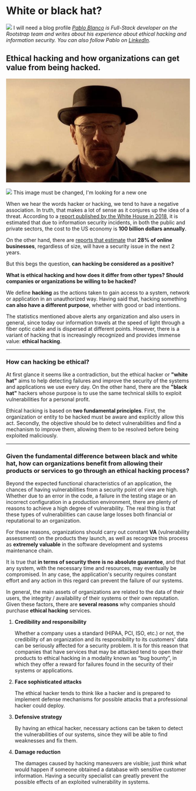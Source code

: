 # White or black hat?

![](https://img.shields.io/badge/on_hold-dee510.svg) I will need a blog profile
_[Pablo Blanco](https://www.rootstrap.com/tech-blog/author/pblanco/) is
Full-Stack developer on the Rootstrap team and writes about his experience about
ethical hacking and information security. You can also follow Pablo on
[LinkedIn](https://www.linkedin.com/in/pablo-blanco-a6b5a371/)._

## Ethical hacking and how organizations can get value from being hacked.

![White or black hat?](images/white_or_black_hat.png)

![](https://img.shields.io/badge/on_hold-dee510.svg) This image must be changed,
I'm looking for a new one

When we hear the words hacker or hacking, we tend to have a negative
association. In truth, that makes a lot of sense as it conjures up the idea of a
threat. According to a
[report published by the White House in 2018](https://www.whitehouse.gov/wp-content/uploads/2018/03/The-Cost-of-Malicious-Cyber-Activity-to-the-U.S.-Economy.pdf),
it is estimated that due to information security incidents, in both the public
and private sectors, the cost to the US economy is **100 billion dollars
annually**.

On the other hand, there are
[reports that estimate](https://www.accenture.com/_acnmedia/pdf-96/accenture-2019-cost-of-cybercrime-study-final.pdf)
that **28% of online businesses**, regardless of size, will have a security
issue in the next 2 years.

But this begs the question, **can hacking be considered as a positive?**

**What is ethical hacking and how does it differ from other types? Should
companies or organizations be willing to be hacked?**

We define **hacking** as the actions taken to gain access to a system, network
or application in an unauthorized way. Having said that, hacking something **can
also have a different purpose**, whether with good or bad intentions.

The statistics mentioned above alerts any organization and also users in
general, since today our information travels at the speed of light through a
fiber optic cable and is dispersed at different points. However, there is a
variant of hacking that is increasingly recognized and provides immense value:
**ethical hacking**.

---

### How can hacking be ethical?

At first glance it seems like a contradiction, but the ethical hacker or
**"white hat"** aims to help detecting failures and improve the security of the
systems and applications we use every day. On the other hand, there are the
**"black hat"** hackers whose purpose is to use the same technical skills to
exploit vulnerabilities for a personal profit.

Ethical hacking is based on **two fundamental principles**. First, the
organization or entity to be hacked must be aware and explicitly allow this act.
Secondly, the objective should be to detect vulnerabilities and find a mechanism
to improve them, allowing them to be resolved before being exploited
maliciously.

---

### Given the fundamental difference between black and white hat, how can organizations benefit from allowing their products or services to go through an ethical hacking process?

Beyond the expected functional characteristics of an application, the chances of
having vulnerabilities from a security point of view are high. Whether due to an
error in the code, a failure in the testing stage or an incorrect configuration
in a production environment, there are plenty of reasons to achieve a high
degree of vulnerability. The real thing is that these types of vulnerabilities
can cause large losses both financial or reputational to an organization.

For these reasons, organizations should carry out constant **VA** (vulnerability
assessment) on the products they launch, as well as recognize this process as
**extremely valuable** in the software development and systems maintenance
chain.

It is true that **in terms of security there is no absolute guarantee**, and
that any system, with the necessary time and resources, may eventually be
compromised. In any case, the application's security requires constant effort
and any action in this regard can prevent the failure of our systems.

In general, the main assets of organizations are related to the data of their
users, the integrity / availability of their systems or their own reputation.
Given these factors, there are **several reasons** why companies should purchase
**ethical hacking** services.

1.  **Credibility and responsibility**

    Whether a company uses a standard (HIPAA, PCI, ISO, etc.) or not, the
    credibility of an organization and its responsibility to its customers' data
    can be seriously affected for a security problem. It is for this reason that
    companies that have services that may be attacked tend to open their
    products to ethical hacking in a modality known as “bug bounty”, in which
    they offer a reward for failures found in the security of their systems or
    applications.

2.  **Face sophisticated attacks**

    The ethical hacker tends to think like a hacker and is prepared to implement
    defense mechanisms for possible attacks that a professional hacker could
    deploy.

3.  **Defensive strategy**

    By having an ethical hacker, necessary actions can be taken to detect the
    vulnerabilities of our systems, since they will be able to find weaknesses
    and fix them.

4.  **Damage reduction**

    The damages caused by hacking maneuvers are visible; just think what would
    happen if someone obtained a database with sensitive customer information.
    Having a security specialist can greatly prevent the possible effects of an
    exploited vulnerability in systems.
